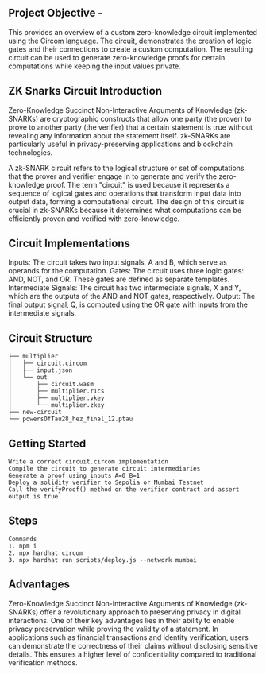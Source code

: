 ## Project Objective - 
This provides an overview of a custom zero-knowledge circuit implemented using the Circom language. The circuit, demonstrates the creation of logic gates and their connections to create a custom computation. The resulting circuit can be used to generate zero-knowledge proofs for certain computations while keeping the input values private.

## ZK Snarks Circuit Introduction 

Zero-Knowledge Succinct Non-Interactive Arguments of Knowledge (zk-SNARKs) are cryptographic constructs that allow one party (the prover) to prove to another party (the verifier) that a certain statement is true without revealing any information about the statement itself. zk-SNARKs are particularly useful in privacy-preserving applications and blockchain technologies.

A zk-SNARK circuit refers to the logical structure or set of computations that the prover and verifier engage in to generate and verify the zero-knowledge proof. The term "circuit" is used because it represents a sequence of logical gates and operations that transform input data into output data, forming a computational circuit. The design of this circuit is crucial in zk-SNARKs because it determines what computations can be efficiently proven and verified with zero-knowledge.

## Circuit Implementations

Inputs: The circuit takes two input signals, A and B, which serve as operands for the computation.
Gates: The circuit uses three logic gates: AND, NOT, and OR. These gates are defined as separate templates.
Intermediate Signals: The circuit has two intermediate signals, X and Y, which are the outputs of the AND and NOT gates, respectively.
Output: The final output signal, Q, is computed using the OR gate with inputs from the intermediate signals.

## Circuit Structure 

```
├── multiplier
│   ├── circuit.circom
│   ├── input.json
│   └── out
│       ├── circuit.wasm
│       ├── multiplier.r1cs
│       ├── multiplier.vkey
│       └── multiplier.zkey
├── new-circuit
└── powersOfTau28_hez_final_12.ptau
```

## Getting Started 
```
Write a correct circuit.circom implementation
Compile the circuit to generate circuit intermediaries
Generate a proof using inputs A=0 B=1
Deploy a solidity verifier to Sepolia or Mumbai Testnet
Call the verifyProof() method on the verifier contract and assert output is true
```

## Steps
```
Commands
1. npm i
2. npx hardhat circom
3. npx hardhat run scripts/deploy.js --network mumbai
```

## Advantages

Zero-Knowledge Succinct Non-Interactive Arguments of Knowledge (zk-SNARKs) offer a revolutionary approach to preserving privacy in digital interactions. One of their key advantages lies in their ability to enable privacy preservation while proving the validity of a statement. In applications such as financial transactions and identity verification, users can demonstrate the correctness of their claims without disclosing sensitive details. This ensures a higher level of confidentiality compared to traditional verification methods.



